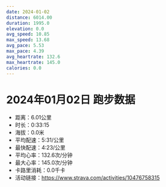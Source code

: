```yaml
---
date: 2024-01-02
distance: 6014.00
duration: 1995.0
elevation: 0.0
avg_speed: 10.85
max_speed: 13.68
avg_pace: 5.53
max_pace: 4.39
avg_heartrate: 132.6
max_heartrate: 145.0
calories: 0.0
---
```


# 2024年01月02日 跑步数据

- 距离：6.01公里
- 时长：0:33:15
- 海拔：0.0米
- 平均配速：5:31/公里
- 最快配速：4:23/公里
- 平均心率：132.6次/分钟
- 最大心率：145.0次/分钟
- 卡路里消耗：0.0千卡
- 活动链接：https://www.strava.com/activities/10476758315
